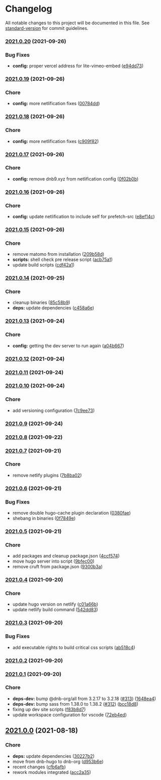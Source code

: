 # Changelog

All notable changes to this project will be documented in this file. See [standard-version](https://github.com/conventional-changelog/standard-version) for commit guidelines.

### [2021.0.20](https://github.com/davidsneighbour/samui-samui.de/compare/v2021.0.19...v2021.0.20) (2021-09-26)


### Bug Fixes

* **config:** proper vercel address for lite-vimeo-embed ([e94dd73](https://github.com/davidsneighbour/samui-samui.de/commit/e94dd73cd63bf9eebb43ffdd569846994da13f1b))

### [2021.0.19](https://github.com/davidsneighbour/samui-samui.de/compare/v2021.0.18...v2021.0.19) (2021-09-26)


### Chore

* **config:** more netlification fixes ([00784dd](https://github.com/davidsneighbour/samui-samui.de/commit/00784dd52115ee8d12e808fa3ec9ae5317b2afc3))

### [2021.0.18](https://github.com/davidsneighbour/samui-samui.de/compare/v2021.0.17...v2021.0.18) (2021-09-26)


### Chore

* **config:** more netlification fixes ([c909f82](https://github.com/davidsneighbour/samui-samui.de/commit/c909f821209668888ce1bfb4faaf883d2d816095))

### [2021.0.17](https://github.com/davidsneighbour/samui-samui.de/compare/v2021.0.16...v2021.0.17) (2021-09-26)


### Chore

* **config:** remove dnb9.xyz from netlification config ([0f02b0b](https://github.com/davidsneighbour/samui-samui.de/commit/0f02b0bb5459788ddc161150d1e7ac530ffaec34))

### [2021.0.16](https://github.com/davidsneighbour/samui-samui.de/compare/v2021.0.15...v2021.0.16) (2021-09-26)


### Chore

* **config:** update netlification to include self for prefetch-src ([e8ef14c](https://github.com/davidsneighbour/samui-samui.de/commit/e8ef14caf2a64efbcf9edeaa01ca3988398940af))

### [2021.0.15](https://github.com/davidsneighbour/samui-samui.de/compare/v2021.0.14...v2021.0.15) (2021-09-26)


### Chore

* remove matomo from installation ([209b58d](https://github.com/davidsneighbour/samui-samui.de/commit/209b58da857805d80175261cb827f570dcac14ee))
* **scripts:** shell check pre release script ([acb75a1](https://github.com/davidsneighbour/samui-samui.de/commit/acb75a1001c8995812718961bbeb80dd7b615eba))
* update build scripts ([cdf42a1](https://github.com/davidsneighbour/samui-samui.de/commit/cdf42a1b8604af7a2082eea4a98b7dca23b4eb58))

### [2021.0.14](https://github.com/davidsneighbour/samui-samui.de/compare/v2021.0.13...v2021.0.14) (2021-09-25)


### Chore

* cleanup binaries ([85c58b9](https://github.com/davidsneighbour/samui-samui.de/commit/85c58b9f5d13e0263d4c32bf2ab4c758a01d2351))
* **deps:** update dependencies ([c458a6e](https://github.com/davidsneighbour/samui-samui.de/commit/c458a6ee8dd6e8f478aaef6ce8c79867f5043d48))

### [2021.0.13](https://github.com/davidsneighbour/samui-samui.de/compare/v2021.0.12...v2021.0.13) (2021-09-24)


### Chore

* **config:** getting the dev server to run again ([a04b667](https://github.com/davidsneighbour/samui-samui.de/commit/a04b66751c5930a76813133a928338ec2ecca54b))

### [2021.0.12](https://github.com/davidsneighbour/samui-samui.de/compare/v2021.0.11...v2021.0.12) (2021-09-24)

### [2021.0.11](https://github.com/davidsneighbour/samui-samui.de/compare/v2021.0.10...v2021.0.11) (2021-09-24)

### [2021.0.10](https://github.com/davidsneighbour/samui-samui.de/compare/v2021.0.9...v2021.0.10) (2021-09-24)


### Chore

* add versioning configuration ([7c9ee73](https://github.com/davidsneighbour/samui-samui.de/commit/7c9ee738732f6641c6afe767caf8d73ce02c5883))

### [2021.0.9](https://github.com/davidsneighbour/samui-samui.de/compare/v2021.0.8...v2021.0.9) (2021-09-24)

### [2021.0.8](https://github.com/davidsneighbour/samui-samui.de/compare/v2021.0.7...v2021.0.8) (2021-09-22)

### [2021.0.7](https://github.com/davidsneighbour/samui-samui.de/compare/v2021.0.6...v2021.0.7) (2021-09-21)


### Chore

* remove netlify plugins ([7b8ba02](https://github.com/davidsneighbour/samui-samui.de/commit/7b8ba02405ce04009791c479b62635816fdb2240))

### [2021.0.6](https://github.com/davidsneighbour/samui-samui.de/compare/v2021.0.5...v2021.0.6) (2021-09-21)


### Bug Fixes

* remove double hugo-cache plugin declaration ([0380fae](https://github.com/davidsneighbour/samui-samui.de/commit/0380fae8f4209046fe7fa085ade9bca14d000f1d))
* shebang in binaries ([0f7849e](https://github.com/davidsneighbour/samui-samui.de/commit/0f7849e8155f94b9799cfb4da87f639202604418))

### [2021.0.5](https://github.com/davidsneighbour/samui-samui.de/compare/v2021.0.4...v2021.0.5) (2021-09-21)


### Chore

* add packages and cleanup package.json ([4ccf574](https://github.com/davidsneighbour/samui-samui.de/commit/4ccf5747481d7a2d43bd7680635c1b008e4cfbd7))
* move hugo server into script ([9bfec00](https://github.com/davidsneighbour/samui-samui.de/commit/9bfec005cd5068326294fd2d14f4be84e1fcd408))
* remove cruft from package.json ([9300b3a](https://github.com/davidsneighbour/samui-samui.de/commit/9300b3abc5d138217f0238adbb7ade33066b712b))

### [2021.0.4](https://github.com/davidsneighbour/samui-samui.de/compare/v2021.0.3...v2021.0.4) (2021-09-20)


### Chore

* update hugo version on netlify ([c01a66b](https://github.com/davidsneighbour/samui-samui.de/commit/c01a66b6f009142e427aa6685a4fe2abc9da8d74))
* update netlify build command ([542dd83](https://github.com/davidsneighbour/samui-samui.de/commit/542dd836638fac713c10653099de146f81ac5f12))

### [2021.0.3](https://github.com/davidsneighbour/samui-samui.de/compare/v2021.0.2...v2021.0.3) (2021-09-20)


### Bug Fixes

* add executable rights to build critical css scripts ([ab518c4](https://github.com/davidsneighbour/samui-samui.de/commit/ab518c4afda5d9d9d31e646ef0a8e2d1b24afeb0))

### [2021.0.2](https://github.com/davidsneighbour/samui-samui.de/compare/v2021.0.1...v2021.0.2) (2021-09-20)

### [2021.0.1](https://github.com/davidsneighbour/samui-samui.de/compare/v2021.0.0...v2021.0.1) (2021-09-20)


### Chore

* **deps-dev:** bump @dnb-org/all from 3.2.17 to 3.2.18 ([#313](https://github.com/davidsneighbour/samui-samui.de/issues/313)) ([1648ea4](https://github.com/davidsneighbour/samui-samui.de/commit/1648ea45be0df4fb0cdc09b81090daceab6ab8a8))
* **deps-dev:** bump sass from 1.38.0 to 1.38.2 ([#312](https://github.com/davidsneighbour/samui-samui.de/issues/312)) ([bcc18d8](https://github.com/davidsneighbour/samui-samui.de/commit/bcc18d807ca5eb17184e099252357012467845e1))
* fixing up dev site scripts ([f83b8d7](https://github.com/davidsneighbour/samui-samui.de/commit/f83b8d7f2d5dc66d5c1754d289c58db0d1adbb37))
* update workspace configuration for vscode ([72eb4ed](https://github.com/davidsneighbour/samui-samui.de/commit/72eb4ed8843b75557bca83f7eceaa4f29122fbb7))

## [2021.0.0](https://github.com/davidsneighbour/samui-samui.de/compare/v1.1.149...v2021.0.0) (2021-08-18)


### Chore

* **deps:** update dependencies ([30227b2](https://github.com/davidsneighbour/samui-samui.de/commit/30227b23bf0eb0cd4c26b6ba840c3eef88be955f))
* move from dnb-hugo to dnb-org ([d953b6e](https://github.com/davidsneighbour/samui-samui.de/commit/d953b6e5380441732a58786da970015c954105f3))
* recent changes ([cfb6afb](https://github.com/davidsneighbour/samui-samui.de/commit/cfb6afb0d81ea36df43040c1ad8016f72a19739a))
* rework modules integrated ([acc2a35](https://github.com/davidsneighbour/samui-samui.de/commit/acc2a35a95aca834b223e669c0b94854bbd6ad00))
